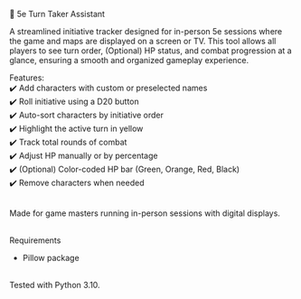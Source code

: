 🧙 5e Turn Taker Assistant

A streamlined initiative tracker designed for in-person 5e sessions where the game and maps are displayed on a screen or TV. This tool allows all players to see turn order, (Optional) HP status, and combat progression at a glance, ensuring a smooth and organized gameplay experience.<br>

Features:<br>
✔️ Add characters with custom or preselected names<br>
✔️ Roll initiative using a D20 button<br>
✔️ Auto-sort characters by initiative order<br>
✔️ Highlight the active turn in yellow<br>
✔️ Track total rounds of combat<br>
✔️ Adjust HP manually or by percentage<br>
✔️ (Optional) Color-coded HP bar (Green, Orange, Red, Black)<br>
✔️ Remove characters when needed<br><br>

Made for game masters running in-person sessions with digital displays.<br><br>


Requirements<br>
- Pillow package<br><br>



Tested with Python 3.10.<br>
